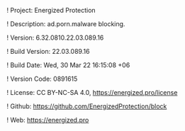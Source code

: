 ! Project: Energized Protection

! Description: ad.porn.malware blocking.

! Version: 6.32.0810.22.03.089.16

! Build Version: 22.03.089.16

! Build Date: Wed, 30 Mar 22 16:15:08 +06

! Version Code: 0891615

! License: CC BY-NC-SA 4.0, https://energized.pro/license

! Github: https://github.com/EnergizedProtection/block

! Web: https://energized.pro
